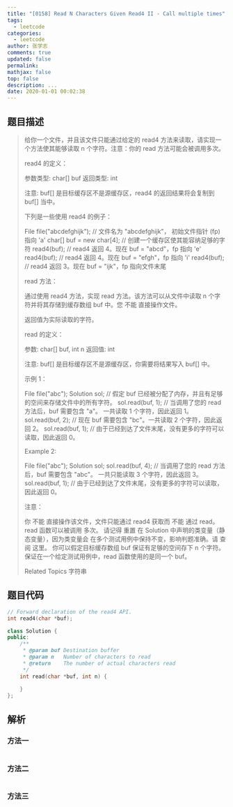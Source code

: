 ```yaml
---
title: "[0158] Read N Characters Given Read4 II - Call multiple times"
tags:
  - leetcode
categories:
  - leetcode
author: 张学志
comments: true
updated: false
permalink:
mathjax: false
top: false
description: ...
date: 2020-01-01 00:02:38
---
```


## 题目描述

> 给你一个文件，并且该文件只能通过给定的 read4 方法来读取，请实现一个方法使其能够读取 n 个字符。注意：你的 read 方法可能会被调用多次。 
> 
> read4 的定义： 
> 
> 参数类型: char[] buf
> 返回类型: int
> 
> 注意: buf[] 是目标缓存区不是源缓存区，read4 的返回结果将会复制到 buf[] 当中。
> 
> 
> 下列是一些使用 read4 的例子： 
> 
> File file("abcdefghijk"); // 文件名为 "abcdefghijk"， 初始文件指针 (fp) 指向 'a' 
> char[] buf = new char[4]; // 创建一个缓存区使其能容纳足够的字符
> read4(buf); // read4 返回 4。现在 buf = "abcd"，fp 指向 'e'
> read4(buf); // read4 返回 4。现在 buf = "efgh"，fp 指向 'i'
> read4(buf); // read4 返回 3。现在 buf = "ijk"，fp 指向文件末尾 
> 
> read 方法： 
> 
> 通过使用 read4 方法，实现 read 方法。该方法可以从文件中读取 n 个字符并将其存储到缓存数组 buf 中。您 不能 直接操作文件。 
> 
> 返回值为实际读取的字符。 
> 
> read 的定义： 
> 
> 参数:   char[] buf, int n
> 返回值: int
> 
> 注意: buf[] 是目标缓存区不是源缓存区，你需要将结果写入 buf[] 中。
> 
> 
> 
> 
> 示例 1： 
> 
> File file("abc");
> Solution sol;
> // 假定 buf 已经被分配了内存，并且有足够的空间来存储文件中的所有字符。
> sol.read(buf, 1); // 当调用了您的 read 方法后，buf 需要包含 "a"。 一共读取 1 个字符，因此返回 1。
> sol.read(buf, 2); // 现在 buf 需要包含 "bc"。一共读取 2 个字符，因此返回 2。
> sol.read(buf, 1); // 由于已经到达了文件末尾，没有更多的字符可以读取，因此返回 0。
> 
> 
> Example 2: 
> 
> File file("abc");
> Solution sol;
> sol.read(buf, 4); // 当调用了您的 read 方法后，buf 需要包含 "abc"。 一共只能读取 3 个字符，因此返回 3。
> sol.read(buf, 1); // 由于已经到达了文件末尾，没有更多的字符可以读取，因此返回 0。
> 
> 
> 注意： 
> 
> 
> 你 不能 直接操作该文件，文件只能通过 read4 获取而 不能 通过 read。 
> read 函数可以被调用 多次。 
> 请记得 重置 在 Solution 中声明的类变量（静态变量），因为类变量会 在多个测试用例中保持不变，影响判题准确。请 查阅 这里。 
> 你可以假定目标缓存数组 buf 保证有足够的空间存下 n 个字符。 
> 保证在一个给定测试用例中，read 函数使用的是同一个 buf。 
> 
> Related Topics 字符串

## 题目代码

```cpp
// Forward declaration of the read4 API.
int read4(char *buf);

class Solution {
public:
    /**
     * @param buf Destination buffer
     * @param n   Number of characters to read
     * @return    The number of actual characters read
     */
    int read(char *buf, int n) {
        
    }
};
```

## 解析

### 方法一

```cpp

```

### 方法二

```cpp

```

### 方法三

```cpp

```

